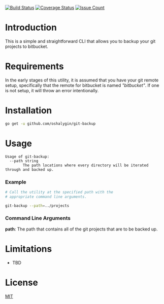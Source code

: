 [![Build Status](https://travis-ci.org/oshalygin/git-backup.svg?branch=master)](https://travis-ci.org/oshalygin/git-backup)
[![Coverage Status](https://coveralls.io/repos/github/oshalygin/k8s-config/badge.svg?branch=master)](https://coveralls.io/github/oshalygin/k8s-config?branch=master)
[![Issue Count](https://codeclimate.com/repos/596c01297de38412b7000136/badges/d8e88772201d137ea8b7/issue_count.svg)](https://codeclimate.com/repos/596c01297de38412b7000136/feed)
# Introduction

This is a simple and straightforward CLI that allows you to backup your git projects to bitbucket.  

# Requirements

In the early stages of this utility, it is assumed that you have your git remote setup, specifically that the remote for bitbucket is named _"bitbucket"_.  If one is not setup, it will throw an error intentionally.

# Installation

```bash
go get -u github.com/oshalygin/git-backup
```

# Usage

```
Usage of git-backup:
  --path string
        The path locations where every directory will be iterated through and backed up.
```

### Example

```bash
# Call the utility at the specified path with the 
# appropriate command line arguments.

git-backup --path=../projects

```

### Command Line Arguments

**path**: The path that contains all of the git projects that are to be backed up. 

# Limitations
* TBD

# License

[MIT](LICENSE)
